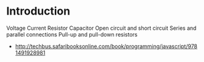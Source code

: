 # Introduction

Voltage
Current
Resistor
Capacitor
Open circuit and short circuit
Series and parallel connections
Pull-up and pull-down resistors

- http://techbus.safaribooksonline.com/book/programming/javascript/9781491928981